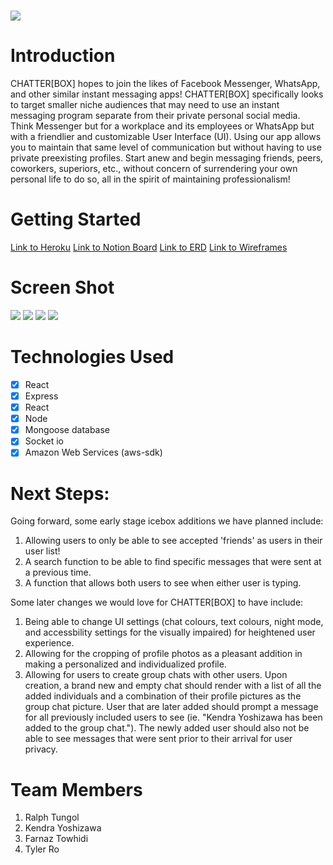 # <img src="https://i.imgur.com/18SZnto.png">

# Introduction 
CHATTER[BOX] hopes to join the likes of Facebook Messenger, WhatsApp, and other similar instant messaging apps! CHATTER[BOX] specifically looks to target smaller niche audiences that may need to use an instant messaging program separate from their private personal social media. Think Messenger but for a workplace and its employees or WhatsApp but with a friendlier and customizable User Interface (UI). Using our app allows you to maintain that same level of communication but without having to use private preexisting profiles. Start anew and begin messaging friends, peers, coworkers, superiors, etc., without concern of surrendering your own personal life to do so, all in the spirit of maintaining professionalism! 

# Getting Started 

[Link to Heroku](https://chatterbox-sei-55.herokuapp.com/)
[Link to Notion Board](https://www.notion.so/Project-4-116573c35df34573aec91b1e92c04118)
[Link to ERD](https://lucid.app/lucidchart/a4f7bc41-de4d-4864-b5cb-280d8ba4388d/edit?viewport_loc=357%2C-530%2C939%2C1075%2C0_0&invitationId=inv_5697f7c8-49fa-4ec2-917e-00c9753884d3)
[Link to Wireframes](https://www.figma.com/file/sokWtK9ITMAuoRqUsckBqL/Daily-UI-013%2C-Direct-Messaging-(Community)?node-id=125%3A237&t=IMPmfOoZNcz5d72m-1)


# Screen Shot

<img src="https://ga-chatterbox.s3.ca-central-1.amazonaws.com/login.png">

<img src="https://ga-chatterbox.s3.ca-central-1.amazonaws.com/signup.png">

<img src="https://ga-chatterbox.s3.ca-central-1.amazonaws.com/profileUpdate.png">

<img src="https://ga-chatterbox.s3.ca-central-1.amazonaws.com/Screen+Shot+2022-12-09+at+2.07.40+AM.png">

# Technologies Used
- [X] React
- [X] Express
- [X] React
- [X] Node
- [X] Mongoose database
- [X] Socket io 
- [X] Amazon Web Services (aws-sdk)

# Next Steps:

Going forward, some early stage icebox additions we have planned include:

1. Allowing users to only be able to see accepted 'friends' as users in their user list!
2. A search function to be able to find specific messages that were sent at a previous time.
3. A function that allows both users to see when either user is typing.

Some later changes we would love for CHATTER[BOX] to have include:

1. Being able to change UI settings (chat colours, text colours, night mode, and accessbility settings for the visually impaired) for heightened user experience.
2. Allowing for the cropping of profile photos as a pleasant addition in making a personalized and individualized profile.
3. Allowing for users to create group chats with other users. Upon creation, a brand new and empty chat should render with a list of all the added individuals and a combination of their profile pictures as the group chat picture. User that are later added should prompt a message for all previously included users to see (ie. "Kendra Yoshizawa has been added to the group chat."). The newly added user should also not be able to see messages that were sent prior to their arrival for user privacy.


# Team Members
1. Ralph Tungol
2. Kendra Yoshizawa
3. Farnaz Towhidi
4. Tyler Ro

